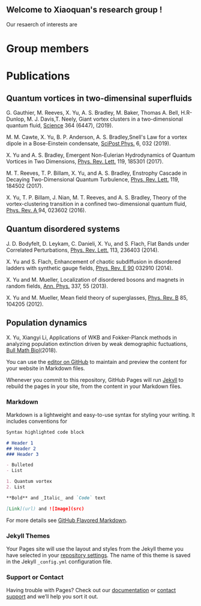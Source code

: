 ## Welcome to Xiaoquan's research group !

Our resaerch of interests are 

# Group members

# Publications

## Quantum vortices in two-dimensinal superfluids 

G. Gauthier, M. Reeves, X. Yu, A. S. Bradley, M. Baker, Thomas A. Bell, H.R-Dunlop, M.
J. Davis,T. Neely, Giant vortex clusters in a two-dimensional quantum fluid,  [Science](https://science.sciencemag.org/content/364/6447/1264) 364 (6447), (2019). 

M. M. Cawte, X. Yu, B. P. Anderson, A. S. Bradley,Snell's Law for a vortex dipole in a
Bose-Einstein condensate, [SciPost Phys.](https://www.scipost.org/SciPostPhys.6.3.032/pdf) 6, 032 (2019). 

X. Yu and A. S. Bradley, Emergent Non-Eulerian Hydrodynamics of Quantum Vortices in
Two Dimensions, [Phys. Rev. Lett.](https://journals.aps.org/prl/abstract/10.1103/PhysRevLett.119.185301) 119, 185301 (2017). 

M. T. Reeves, T. P. Billam, X. Yu, and A. S. Bradley, Enstrophy Cascade in Decaying
Two-Dimensional Quantum Turbulence, [Phys. Rev. Lett.](https://journals.aps.org/prl/abstract/10.1103/PhysRevLett.119.184502) 119, 184502 (2017).

X. Yu, T. P. Billam, J. Nian, M. T. Reeves, and A. S. Bradley, Theory of the vortex-clustering
transition in a confined two-dimensional quantum fluid, [Phys. Rev. A ](https://journals.aps.org/pra/abstract/10.1103/PhysRevA.94.023602) 94, 023602 (2016).

## Quantum disordered systems 

J. D. Bodyfelt, D. Leykam, C. Danieli, X. Yu, and S. Flach, Flat Bands under Correlated
Perturbations, [Phys. Rev. Lett.](https://journals.aps.org/prl/abstract/10.1103/PhysRevLett.113.236403) 113, 236403 (2014).

X. Yu and S. Flach, Enhancement of chaotic subdiffusion in disordered ladders with synthetic
gauge fields, [Phys. Rev. E 90](https://journals.aps.org/pre/abstract/10.1103/PhysRevE.90.032910) 032910 (2014).

X. Yu and M. Mueller, Localization of disordered bosons and magnets in random fields, [Ann.
Phys.](https://www.sciencedirect.com/science/article/abs/pii/S0003491613001462) 337, 55 (2013).

X. Yu and M. Mueller, Mean field theory of superglasses, [Phys. Rev. B](https://journals.aps.org/prb/abstract/10.1103/PhysRevB.85.104205)  85, 104205 (2012).

## Population dynamics 
X. Yu, Xiangyi Li, Applications of WKB and Fokker-Planck methods in analyzing population
extinction driven by weak demographic fuctuations, [Bull Math Biol](https://link.springer.com/article/10.1007/s11538-018-0483-6)(2018).


You can use the [editor on GitHub](https://github.com/Xiaoquanyu/quantum-vortex/edit/master/README.md) to maintain and preview the content for your website in Markdown files.

Whenever you commit to this repository, GitHub Pages will run [Jekyll](https://jekyllrb.com/) to rebuild the pages in your site, from the content in your Markdown files.

### Markdown

Markdown is a lightweight and easy-to-use syntax for styling your writing. It includes conventions for

```markdown
Syntax highlighted code block

# Header 1
## Header 2
### Header 3

- Bulleted
- List

1. Quantum vortex 
2. List

**Bold** and _Italic_ and `Code` text

[Link](url) and ![Image](src)
```

For more details see [GitHub Flavored Markdown](https://guides.github.com/features/mastering-markdown/).

### Jekyll Themes

Your Pages site will use the layout and styles from the Jekyll theme you have selected in your [repository settings](https://github.com/Xiaoquanyu/quantum-vortex/settings). The name of this theme is saved in the Jekyll `_config.yml` configuration file.

### Support or Contact

Having trouble with Pages? Check out our [documentation](https://help.github.com/categories/github-pages-basics/) or [contact support](https://github.com/contact) and we’ll help you sort it out.
